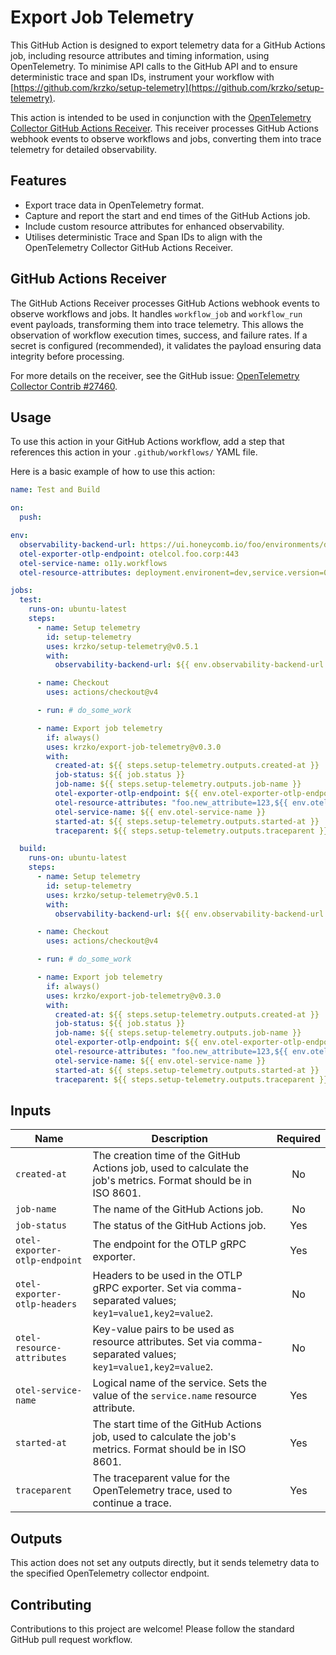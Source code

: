 # Export Job Telemetry

This GitHub Action is designed to export telemetry data for a GitHub Actions job, including resource attributes and timing information, using OpenTelemetry. To minimise API calls to the GitHub API and to ensure deterministic trace and span IDs, instrument your workflow with [https://github.com/krzko/setup-telemetry](https://github.com/krzko/setup-telemetry).

This action is intended to be used in conjunction with the [OpenTelemetry Collector GitHub Actions Receiver](https://github.com/open-telemetry/opentelemetry-collector-contrib/issues/27460). This receiver processes GitHub Actions webhook events to observe workflows and jobs, converting them into trace telemetry for detailed observability.

## Features

- Export trace data in OpenTelemetry format.
- Capture and report the start and end times of the GitHub Actions job.
- Include custom resource attributes for enhanced observability.
- Utilises deterministic Trace and Span IDs to align with the OpenTelemetry Collector GitHub Actions Receiver.

## GitHub Actions Receiver

The GitHub Actions Receiver processes GitHub Actions webhook events to observe workflows and jobs. It handles `workflow_job` and `workflow_run` event payloads, transforming them into trace telemetry. This allows the observation of workflow execution times, success, and failure rates. If a secret is configured (recommended), it validates the payload ensuring data integrity before processing.

For more details on the receiver, see the GitHub issue: [OpenTelemetry Collector Contrib #27460](https://github.com/open-telemetry/opentelemetry-collector-contrib/issues/27460).

## Usage

To use this action in your GitHub Actions workflow, add a step that references this action in your `.github/workflows/` YAML file.

Here is a basic example of how to use this action:

```yaml
name: Test and Build

on:
  push:

env:
  observability-backend-url: https://ui.honeycomb.io/foo/environments/dev/datasets/github.com.foo/trace?trace_id=
  otel-exporter-otlp-endpoint: otelcol.foo.corp:443
  otel-service-name: o11y.workflows
  otel-resource-attributes: deployment.environent=dev,service.version=0.1.0

jobs:
  test:
    runs-on: ubuntu-latest
    steps:
      - name: Setup telemetry
        id: setup-telemetry
        uses: krzko/setup-telemetry@v0.5.1
        with:
          observability-backend-url: ${{ env.observability-backend-url }}

      - name: Checkout
        uses: actions/checkout@v4

      - run: # do_some_work

      - name: Export job telemetry
        if: always()
        uses: krzko/export-job-telemetry@v0.3.0
        with:
          created-at: ${{ steps.setup-telemetry.outputs.created-at }}
          job-status: ${{ job.status }}
          job-name: ${{ steps.setup-telemetry.outputs.job-name }}
          otel-exporter-otlp-endpoint: ${{ env.otel-exporter-otlp-endpoint }}
          otel-resource-attributes: "foo.new_attribute=123,${{ env.otel-resource-attributes }}"
          otel-service-name: ${{ env.otel-service-name }}
          started-at: ${{ steps.setup-telemetry.outputs.started-at }}
          traceparent: ${{ steps.setup-telemetry.outputs.traceparent }}

  build:
    runs-on: ubuntu-latest
    steps:
      - name: Setup telemetry
        id: setup-telemetry
        uses: krzko/setup-telemetry@v0.5.1
        with:
          observability-backend-url: ${{ env.observability-backend-url }}

      - name: Checkout
        uses: actions/checkout@v4

      - run: # do_some_work

      - name: Export job telemetry
        if: always()
        uses: krzko/export-job-telemetry@v0.3.0
        with:
          created-at: ${{ steps.setup-telemetry.outputs.created-at }}
          job-status: ${{ job.status }}
          job-name: ${{ steps.setup-telemetry.outputs.job-name }}
          otel-exporter-otlp-endpoint: ${{ env.otel-exporter-otlp-endpoint }}
          otel-resource-attributes: "foo.new_attribute=123,${{ env.otel-resource-attributes }}"
          otel-service-name: ${{ env.otel-service-name }}
          started-at: ${{ steps.setup-telemetry.outputs.started-at }}
          traceparent: ${{ steps.setup-telemetry.outputs.traceparent }}
```

## Inputs

| Name | Description | Required |
|------|-------------|:--------:|
| `created-at` | The creation time of the GitHub Actions job, used to calculate the job's metrics. Format should be in ISO 8601. | No |
| `job-name` | The name of the GitHub Actions job. | No |
| `job-status` | The status of the GitHub Actions job. | Yes |
| `otel-exporter-otlp-endpoint` | The endpoint for the OTLP gRPC exporter. | Yes |
| `otel-exporter-otlp-headers` | Headers to be used in the OTLP gRPC exporter. Set via comma-separated values; `key1=value1,key2=value2`. | No |
| `otel-resource-attributes` | Key-value pairs to be used as resource attributes. Set via comma-separated values; `key1=value1,key2=value2`. | No |
| `otel-service-name` | Logical name of the service. Sets the value of the `service.name` resource attribute. | Yes |
| `started-at` | The start time of the GitHub Actions job, used to calculate the job's metrics. Format should be in ISO 8601. | Yes |
| `traceparent` | The traceparent value for the OpenTelemetry trace, used to continue a trace. | Yes |

## Outputs

This action does not set any outputs directly, but it sends telemetry data to the specified OpenTelemetry collector endpoint.

## Contributing

Contributions to this project are welcome! Please follow the standard GitHub pull request workflow.
